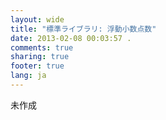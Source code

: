 ```yaml
---
layout: wide
title: "標準ライブラリ: 浮動小数点数"
date: 2013-02-08 00:03:57 .
comments: true
sharing: true
footer: true
lang: ja
---
```


未作成
